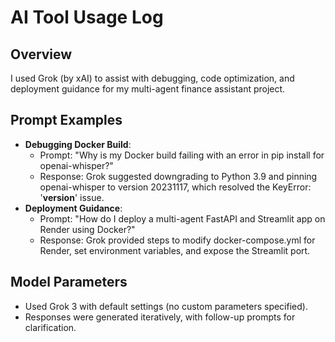 # AI Tool Usage Log

## Overview
I used Grok (by xAI) to assist with debugging, code optimization, and deployment guidance for my multi-agent finance assistant project.

## Prompt Examples
- **Debugging Docker Build**:
  - Prompt: "Why is my Docker build failing with an error in pip install for openai-whisper?"
  - Response: Grok suggested downgrading to Python 3.9 and pinning openai-whisper to version 20231117, which resolved the KeyError: '__version__' issue.
- **Deployment Guidance**:
  - Prompt: "How do I deploy a multi-agent FastAPI and Streamlit app on Render using Docker?"
  - Response: Grok provided steps to modify docker-compose.yml for Render, set environment variables, and expose the Streamlit port.

## Model Parameters
- Used Grok 3 with default settings (no custom parameters specified).
- Responses were generated iteratively, with follow-up prompts for clarification.